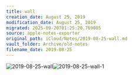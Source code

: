 ```yaml
---
title: wall
creation_date: August 25, 2019
modification_date: August 25, 2019
migrated: 2025-09-20T01:25:20.769085
source: apple-notes-exporter
original_path: iCloud/Notes/2019-08-25-wall.md
vault_folder: Archive/old-notes
filename_date: 2019-08-25
---
```



![2019-08-25-wall](images/2019-08-25-wall.png)![2019-08-25-wall-1](images/2019-08-25-wall-1.png)
